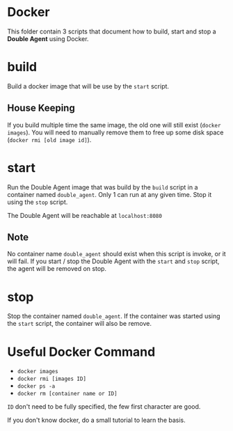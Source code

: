 # Docker

This folder contain 3 scripts that document how to build, start and stop a **Double Agent** using Docker.

# build

Build a docker image that will be use by the `start` script.

## House Keeping

If you build multiple time the same image, the old one will still exist (`docker images`).
You will need to manually remove them to free up some disk space (`docker rmi [old image id]`).

# start

Run the Double Agent image that was build by the `build` script in a container named `double_agent`.
Only 1 can run at any given time. Stop it using the `stop` script.

The Double Agent will be reachable at `localhost:8080`

## Note

No container name `double_agent` should exist when this script is invoke, or it will fail.
If you start / stop the Double Agent with the `start` and `stop` script, the agent will be removed on stop.

# stop

Stop the container named `double_agent`.
If the container was started using the `start` script, the container will also be remove.

# Useful Docker Command

* `docker images`
* `docker rmi [images ID]`
* `docker ps -a`
* `docker rm [container name or ID]`

`ID` don't need to be fully specified, the few first character are good.

If you don't know docker, do a small tutorial to learn the basis.
